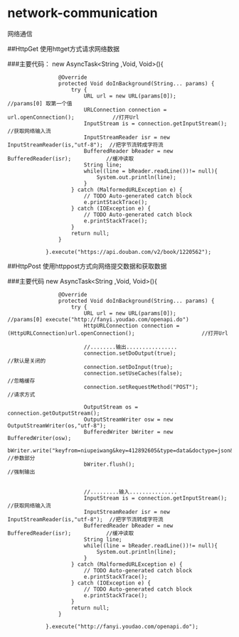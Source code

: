 # network-communication
网络通信

##HttpGet
使用httget方式请求网络数据

###主要代码：
new AsyncTask<String ,Void, Void>(){

					@Override
					protected Void doInBackground(String... params) {
						try {
							URL url = new URL(params[0]); 								//params[0] 取第一个值
							URLConnection connection = url.openConnection();			//打开Url
							InputStream is = connection.getInputStream();				//获取网络输入流
							InputStreamReader isr = new InputStreamReader(is,"utf-8");	//把字节流转成字符流
							BufferedReader bReader = new BufferedReader(isr);			//缓冲读取
							String line;												
							while((line = bReader.readLine())!= null){
								System.out.println(line);
							}
						} catch (MalformedURLException e) {
							// TODO Auto-generated catch block
							e.printStackTrace();
						} catch (IOException e) {
							// TODO Auto-generated catch block
							e.printStackTrace();
						}
						return null;
					}
					
				}.execute("https://api.douban.com/v2/book/1220562");
				
##HttpPost
使用httppost方式向网络提交数据和获取数据

###主要代码
new AsyncTask<String ,Void, Void>(){

					@Override
					protected Void doInBackground(String... params) {
						try {
							URL url = new URL(params[0]); 								//params[0] execute("http://fanyi.youdao.com/openapi.do")
							HttpURLConnection connection = (HttpURLConnection)url.openConnection();						//打开Url
							
							//........输出................
							connection.setDoOutput(true);								//默认是关闭的
							connection.setDoInput(true);
							connection.setUseCaches(false);								//忽略缓存
							connection.setRequestMethod("POST");						//请求方式
							
							OutputStream os =  connection.getOutputStream();
							OutputStreamWriter osw = new OutputStreamWriter(os,"utf-8");
							BufferedWriter bWriter = new BufferedWriter(osw);
							bWriter.write("keyfrom=niupeiwang&key=412892605&type=data&doctype=json&version=1.1&q=good"); //参数部分
							bWriter.flush();											//强制输出
							
							
							//.........输入...............
							InputStream is = connection.getInputStream();				//获取网络输入流
							InputStreamReader isr = new InputStreamReader(is,"utf-8");	//把字节流转成字符流
							BufferedReader bReader = new BufferedReader(isr);			//缓冲读取
							String line;												
							while((line = bReader.readLine())!= null){
								System.out.println(line);
							}
						} catch (MalformedURLException e) {
							// TODO Auto-generated catch block
							e.printStackTrace();
						} catch (IOException e) {
							// TODO Auto-generated catch block
							e.printStackTrace();
						}
						return null;
					}
					
				}.execute("http://fanyi.youdao.com/openapi.do"); 